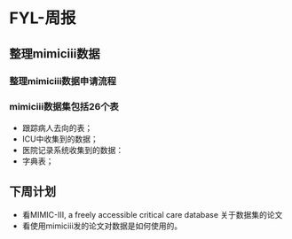 ﻿# FYL-周报
## 整理mimiciii数据
### 整理mimiciii数据申请流程
### mimiciii数据集包括26个表  
* 跟踪病人去向的表；
* ICU中收集到的数据；
* 医院记录系统收集到的数据：
* 字典表；

## 下周计划
* 看MIMIC-III, a freely accessible critical care database 关于数据集的论文
* 看使用mimiciii发的论文对数据是如何使用的。